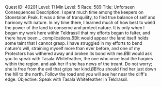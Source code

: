 Quest ID: 40201
Level: 11
Min Level: 5
Race: 589
Title: Unforseen Consequences
Description: I spent much time among the keepers on Stonetalon Peak. It was a time of tranquility, to find true balance of self and harmony with nature. In my time there, I learned much of how best to wield the power of the land to conserve and protect nature. It is only when I began my work here within Teldrassil that my efforts began to falter, and there have been... complications.$B$BIt would appear the land itself holds some taint that I cannot grasp. I have struggled in my efforts to bend nature's will, straining myself more than ever before, and one of my Protectors has withered away and broken its bond with me.$B$BI would ask you to speak with Tasala Whitefeather, the one who once lead the harpies within the region, and ask her if she has news of the treant. Do not worry; she is free from the evil that grips her kind.$B$BYou should find her just down the hill to the north. Follow the road and you will see her near the cliff's edge.
Objective: Speak with Tasala Whitefeather in Teldrassil.
